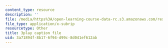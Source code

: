 ```yaml
---
content_type: resource
description: ''
file: /media/https%3A/open-learning-course-data-rc.s3.amazonaws.com/res-6-012-introduction-to-probability-spring-2018/3a71894f8b176f94d99c8d041ef612ab_wBnlmQR5Vhk.srt
file_type: application/x-subrip
resourcetype: Other
title: 3play caption file
uid: 3a71894f-8b17-6f94-d99c-8d041ef612ab
---
```

